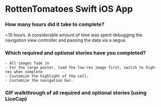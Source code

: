 RottenTomatoes Swift iOS App
===

### How many hours did it take to complete?
~10 hours. A considerable amount of time was spent debugging the navigation view controller and passing the data via a segue.

### Which required and optional stories have you completed?
	- All images fade in
	- For the large poster, load the low-res image first, switch to high-res when complete
	- Customize the highlight of the cell.
	- Customize the navigation bar.

### GIF walkthrough of all required and optional stories (using LiceCap)
